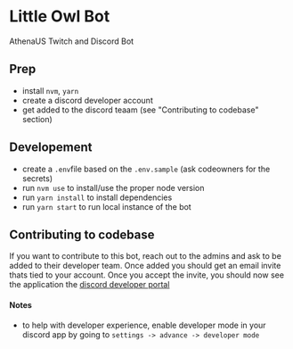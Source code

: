 # Little Owl Bot

AthenaUS Twitch and Discord Bot

## Prep
- install `nvm`, `yarn`
- create a discord developer account
- get added to the discord teaam (see "Contributing to codebase" section)

## Developement
- create a `.env`file based on the `.env.sample` (ask codeowners for the secrets)
- run `nvm use` to install/use the proper node version
- run `yarn install` to install dependencies
- run `yarn start` to run local instance of the bot


## Contributing to codebase

If you want to contribute to this bot, reach out to the admins and ask to be added to their developer team. Once added you should get an email invite thats tied to your account. Once you accept the invite, you should now see the application the [discord developer portal](https://discord.com/developers/applications)

#### Notes
- to help with developer experience, enable developer mode in your discord app by going to `settings -> advance -> developer mode`
